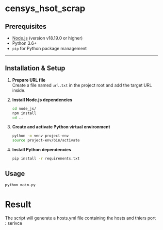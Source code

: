 # censys_hsot_scrap



## Prerequisites

- [Node.js](https://nodejs.org/) (version v18.19.0 or higher)  
- Python 3.6+  
- `pip` for Python package management  

---

## Installation & Setup

1. **Prepare URL file**  
   Create a file named `url.txt` in the project root and add the target URL inside.

2. **Install Node.js dependencies**
   ```bash
   cd node_js/
   npm install
   cd ..
   ```

3. **Create and activate Python virtual environment**
   ```bash
   python -m venv project-env
   source project-env/bin/activate
   ```

4. **Install Python dependencies**
   ```bash
   pip install -r requirements.txt
   ```

## Usage 
   ```bash
   python main.py
   ```
   
# Result 
   The script will generate a hosts.yml file containing the hosts and thiers port : serivce 

